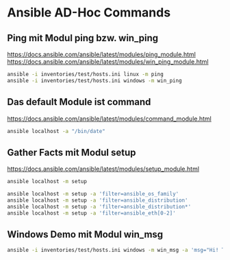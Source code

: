 # Ansible AD-Hoc Commands

## Ping mit Modul ping bzw. win_ping

<https://docs.ansible.com/ansible/latest/modules/ping_module.html>
<https://docs.ansible.com/ansible/latest/modules/win_ping_module.html>

```bash
ansible -i inventories/test/hosts.ini linux -m ping
ansible -i inventories/test/hosts.ini windows -m win_ping
```

## Das default Module ist command

<https://docs.ansible.com/ansible/latest/modules/command_module.html>

```bash
ansible localhost -a "/bin/date"
```

## Gather Facts mit Modul setup

<https://docs.ansible.com/ansible/latest/modules/setup_module.html>

```bash
ansible localhost -m setup

ansible localhost -m setup -a 'filter=ansible_os_family'
ansible localhost -m setup -a 'filter=ansible_distribution'
ansible localhost -m setup -a 'filter=ansible_distribution*'
ansible localhost -m setup -a 'filter=ansible_eth[0-2]'
```

## Windows Demo mit Modul win_msg

```bash
ansible -i inventories/test/hosts.ini windows -m win_msg -a 'msg="Hi! This is a demo" display_seconds: 240'
```
